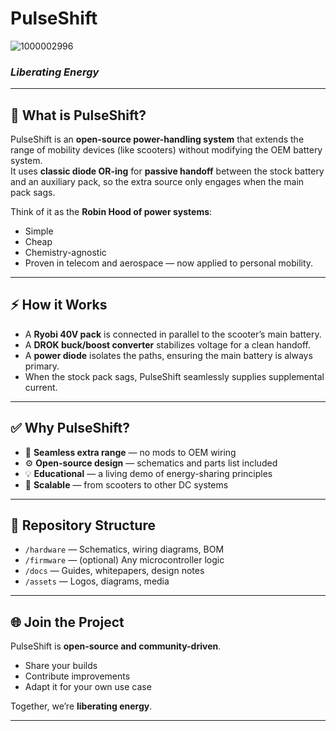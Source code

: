 # PulseShift
![1000002996](https://github.com/user-attachments/assets/58b5ee72-980e-46b7-9ede-4695939550a3)


### *Liberating Energy*

---

## 🚀 What is PulseShift?
PulseShift is an **open-source power-handling system** that extends the range of mobility devices (like scooters) without modifying the OEM battery system.  
It uses **classic diode OR-ing** for **passive handoff** between the stock battery and an auxiliary pack, so the extra source only engages when the main pack sags.

Think of it as the **Robin Hood of power systems**:  
- Simple
- Cheap
- Chemistry-agnostic
- Proven in telecom and aerospace — now applied to personal mobility.

---

## ⚡ How it Works
- A **Ryobi 40V pack** is connected in parallel to the scooter’s main battery.  
- A **DROK buck/boost converter** stabilizes voltage for a clean handoff.  
- A **power diode** isolates the paths, ensuring the main battery is always primary.  
- When the stock pack sags, PulseShift seamlessly supplies supplemental current.  


---

## ✅ Why PulseShift?
- 🔋 **Seamless extra range** — no mods to OEM wiring  
- ⚙️ **Open-source design** — schematics and parts list included  
- 💡 **Educational** — a living demo of energy-sharing principles  
- 🔧 **Scalable** — from scooters to other DC systems  

---

## 📂 Repository Structure
- `/hardware` — Schematics, wiring diagrams, BOM  
- `/firmware` — (optional) Any microcontroller logic  
- `/docs` — Guides, whitepapers, design notes  
- `/assets` — Logos, diagrams, media  

---

## 🌐 Join the Project
PulseShift is **open-source and community-driven**.  
- Share your builds  
- Contribute improvements  
- Adapt it for your own use case  

Together, we’re **liberating energy**.  

---
